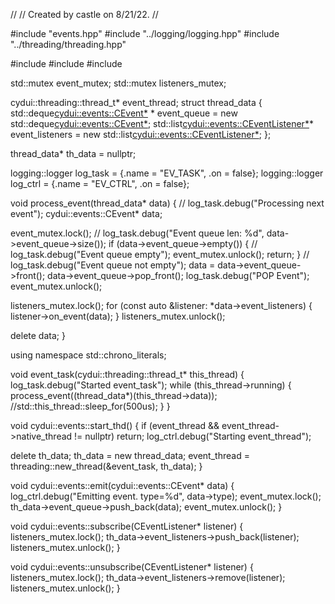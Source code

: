 //
// Created by castle on 8/21/22.
//

#include "events.hpp"
#include "../logging/logging.hpp"
#include "../threading/threading.hpp"

#include <deque>
#include <list>
#include <mutex>

std::mutex event_mutex;
std::mutex listeners_mutex;

cydui::threading::thread_t* event_thread;
struct thread_data {
  std::deque<cydui::events::CEvent*>       * event_queue     =
                                               new std::deque<cydui::events::CEvent*>;
  std::list<cydui::events::CEventListener*>* event_listeners =
                                               new std::list<cydui::events::CEventListener*>;
};

thread_data* th_data = nullptr;

logging::logger log_task = {.name = "EV_TASK", .on = false};
logging::logger log_ctrl = {.name = "EV_CTRL", .on = false};

void process_event(thread_data* data) {
  //  log_task.debug("Processing next event");
  cydui::events::CEvent* data;
  
  event_mutex.lock();
  //  log_task.debug("Event queue len: %d", data->event_queue->size());
  if (data->event_queue->empty()) {
    //    log_task.debug("Event queue empty");
    event_mutex.unlock();
    return;
  }
  //  log_task.debug("Event queue not empty");
  data = data->event_queue->front();
  data->event_queue->pop_front();
  log_task.debug("POP Event");
  event_mutex.unlock();
  
  listeners_mutex.lock();
  for (const auto &listener: *data->event_listeners) {
    listener->on_event(data);
  }
  listeners_mutex.unlock();
  
  delete data;
}

using namespace std::chrono_literals;

void event_task(cydui::threading::thread_t* this_thread) {
  log_task.debug("Started event_task");
  while (this_thread->running) {
    process_event((thread_data*)(this_thread->data));
    //std::this_thread::sleep_for(500us);
  }
}

void cydui::events::start_thd() {
  if (event_thread && event_thread->native_thread != nullptr)
    return;
  log_ctrl.debug("Starting event_thread");
  
  delete th_data;
  th_data      = new thread_data;
  event_thread = threading::new_thread(&event_task, th_data);
}

void cydui::events::emit(cydui::events::CEvent* data) {
  log_ctrl.debug("Emitting event. type=%d", data->type);
  event_mutex.lock();
  th_data->event_queue->push_back(data);
  event_mutex.unlock();
}

void cydui::events::subscribe(CEventListener* listener) {
  listeners_mutex.lock();
  th_data->event_listeners->push_back(listener);
  listeners_mutex.unlock();
}

void cydui::events::unsubscribe(CEventListener* listener) {
  listeners_mutex.lock();
  th_data->event_listeners->remove(listener);
  listeners_mutex.unlock();
}
